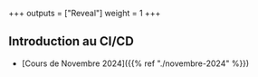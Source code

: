 +++
outputs = ["Reveal"]
weight = 1
+++

## Introduction au CI/CD

- [Cours de Novembre 2024]({{% ref "./novembre-2024" %}})

